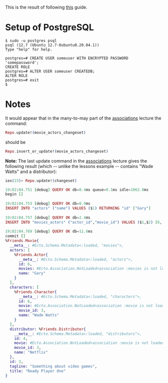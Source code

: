 This is the result of following [this](https://elixirschool.com/en/lessons/ecto/basics/) guide.

# Setup of PostgreSQL

```console
$ sudo -u postgres psql
psql (12.7 (Ubuntu 12.7-0ubuntu0.20.04.1))
Type "help" for help.

postgres=# CREATE USER someuser WITH ENCRYPTED PASSWORD 'somepassword';
CREATE ROLE
postgres=# ALTER USER someuser CREATEDB;
ALTER ROLE
postgres=# exit
$
```

# Notes

It would appear that in the many-to-may part of the [associations](https://elixirschool.com/en/lessons/ecto/associations/) lecture the command:

```elixir
Repo.update!(movie_actors_changeset)
```

should be

```elixir
Repo.insert_or_update!(movie_actors_changeset)
```

**Note:** The last update command in the [associations](https://elixirschool.com/en/lessons/ecto/associations/) lecture gives the following result (which -- unlike the lessons example -- contains "Wade Watts" and a distributor):

```elixir
iex(23)> Repo.update!(changeset)

19:02:04.751 [debug] QUERY OK db=0.4ms queue=0.1ms idle=1062.0ms
begin []
 
19:02:04.753 [debug] QUERY OK db=0.9ms
INSERT INTO "actors" ("name") VALUES ($1) RETURNING "id" ["Gary"]
 
19:02:04.757 [debug] QUERY OK db=2.4ms
INSERT INTO "movies_actors" ("actor_id","movie_id") VALUES ($1,$2) [6, 3]
 
19:02:04.769 [debug] QUERY OK db=11.6ms
commit []
%Friends.Movie{
  __meta__: #Ecto.Schema.Metadata<:loaded, "movies">,
  actors: [
    %Friends.Actor{
      __meta__: #Ecto.Schema.Metadata<:loaded, "actors">,
      id: 6,
      movies: #Ecto.Association.NotLoaded<association :movies is not loaded>,
      name: "Gary"
    }
  ], 
  characters: [
    %Friends.Character{
      __meta__: #Ecto.Schema.Metadata<:loaded, "characters">,
      id: 6,
      movie: #Ecto.Association.NotLoaded<association :movie is not loaded>,
      movie_id: 3,
      name: "Wade Watts"
    }
  ],
  distributor: %Friends.Distributor{
    __meta__: #Ecto.Schema.Metadata<:loaded, "distributors">,
    id: 4,
    movie: #Ecto.Association.NotLoaded<association :movie is not loaded>,
    movie_id: 3,
    name: "Netflix"
  },
  id: 3,
  tagline: "Something about video games",
  title: "Ready Player One"
}
```
